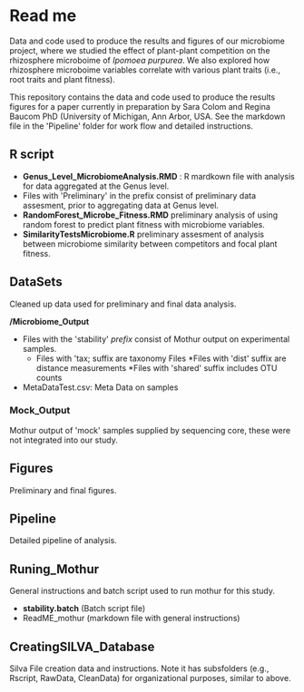 # Read me

Data and code used to produce the results and figures of our microbiome project, where we studied the effect of plant-plant competition on the rhizosphere microboime of _Ipomoea purpurea_. We also explored how rhizosphere microboime variables correlate with various plant traits (i.e., root traits and plant fitness).

This repository contains the data and code used to produce the results figures for a paper currently in preparation by Sara Colom and Regina Baucom PhD (University of Michigan, Ann Arbor, USA. See the markdown file in the 'Pipeline' folder for work flow and detailed instructions. 

## R script
* **Genus_Level_MicrobiomeAnalysis.RMD** : R mardkown file with analysis for data aggregated at the Genus level.
* Files with 'Preliminary' in the prefix consist of preliminary data assesment, prior to aggregating data at Genus level.
* **RandomForest_Microbe_Fitness.RMD** preliminary analysis of using random forest to predict plant fitness with microbiome variables.
* **SimilarityTestsMicrobiome.R** preliminary assesment of analysis between microbiome similarity between competitors and focal plant fitness.

## DataSets
Cleaned up data used for preliminary and final data analysis.

**/Microbiome_Output**
* Files with the 'stability' _prefix_  consist of Mothur output on experimental samples.
    * Files with 'tax; suffix are taxonomy Files
        *Files with 'dist' suffix are distance measurements
        *Files with 'shared' suffix includes OTU counts
* MetaDataTest.csv: Meta Data on samples

### Mock_Output
Mothur output of 'mock' samples supplied by sequencing core, these were not integrated into our study.

## Figures
Preliminary and final figures.

## Pipeline
Detailed pipeline of analysis.

## Runing_Mothur
General instructions and batch script used to run mothur for this study.

* **stability.batch** (Batch script file)
* ReadME_mothur (markdown file with general instructions)

## CreatingSILVA_Database
Silva File creation data and instructions. Note it has subsfolders (e.g., Rscript, RawData, CleanData) for organizational purposes, similar to above. 


